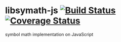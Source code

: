 libsymath-js [![Build Status](https://travis-ci.org/denzp/libsymath-js.png)](https://travis-ci.org/denzp/libsymath-js) [![Coverage Status](https://coveralls.io/repos/denzp/libsymath-js/badge.png)](https://coveralls.io/r/denzp/libsymath-js?branch=master)
============

symbol math implementation on JavaScript
